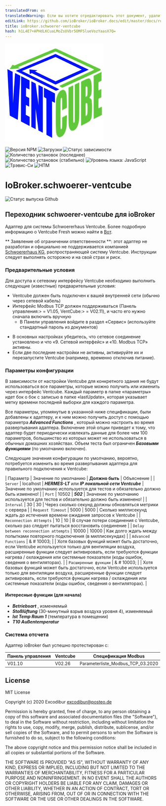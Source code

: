 ```yaml
---
translatedFrom: en
translatedWarning: Если вы хотите отредактировать этот документ, удалите поле «translationFrom», в противном случае этот документ будет снова автоматически переведен
editLink: https://github.com/ioBroker/ioBroker.docs/edit/master/docs/ru/adapterref/iobroker.schwoerer-ventcube/README.md
title: ioBroker.schwoerer-ventcube
hash: h1L4E7+APHdLKCuaLMoZsUVbr5OMFSlueVozYaasX7Q=
---
```

![Логотип](../../../en/adapterref/iobroker.schwoerer-ventcube/admin/schwoerer-ventcube.png)

![Версия NPM](http://img.shields.io/npm/v/iobroker.schwoerer-ventcube.svg)
![Загрузки](https://img.shields.io/npm/dm/iobroker.schwoerer-ventcube.svg)
![Статус зависимости](https://img.shields.io/david/Excodibur/iobroker.schwoerer-ventcube.svg)
![Количество установок (последнее)](http://iobroker.live/badges/schwoerer-ventcube-installed.svg)
![Количество установок (стабильно)](http://iobroker.live/badges/schwoerer-ventcube-stable.svg)
![Уровень языка: JavaScript](https://img.shields.io/lgtm/grade/javascript/g/Excodibur/ioBroker.schwoerer-ventcube.svg?logo=lgtm&logoWidth=18)
![Трэвис-Си](http://img.shields.io/travis/excodibur/ioBroker.schwoerer-ventcube/master.svg)
![НПМ](https://nodei.co/npm/iobroker.schwoerer-ventcube.png?downloads=true)

# IoBroker.schwoerer-ventcube
![Статус выпуска Github](https://github.com/Excodibur/iobroker.schwoerer-ventcube/workflows/Build%2C%20Test%20and%20Release/badge.svg)

## Переходник schwoerer-ventcube для ioBroker
Адаптер для системы Schwoererhaus Ventcube. Более подробную информацию о Ventcube Fresh можно найти в [Вот](https://www.bauinfocenter.de/lueftung/lueftungsanlagen/).

** Заявление об ограничении ответственности **: этот адаптер не разработан и официально не поддерживается компанией [Schwoererhaus KG](https://www.schwoererhaus.de/), распространяющей систему Ventcube. Инструкции следует выполнять осторожно и на свой страх и риск.

### Предварительные условия
Для доступа к сетевому интерфейсу Ventcube необходимо выполнить следующие (известные) предварительные условия:

- Ventcube должен быть подключен к вашей внутренней сети (обычно через сетевой кабель)
- Интерфейс Modbus TCP должен поддерживаться (Панель управления:> = V1.05, VentCube:> = V02.11), и часто его нужно сначала включить вручную
    * В Панели управления войдите в раздел «Сервис» (используйте стандартный пароль из документов)
* В основных настройках убедитесь, что сетевое соединение установлено и что «9. Сетевой интерфейс» и «10. Modbus TCP» активны.
* Если две последние настройки не активны, активируйте их и перезапустите Ventcube (например, временно отключив питание).

### Параметры конфигурации
В зависимости от настройки Ventcube для конкретного здания не будут использоваться все параметры, которые можно получить или изменить через интерфейс Ventcube. Каждый параметр в папке «параметры» идет бок о бок с записью в папке «lastUpdate», которая указывает метку времени последней выборки для каждого параметра.

Все параметры, упомянутые в указанной ниже спецификации, были добавлены к адаптеру, и к ним можно получить доступ с помощью параметра ***Advanced Functions*** , который можно настроить во время развертывания адаптера. Включение этой опции приведет к тому, что адаптер будет периодически извлекать данные для более чем 100 параметров, большинство из которых может не использоваться в обычных домашних хозяйствах. Объем теста был ограничен ***Базовыми функциями*** (по умолчанию включен).

Следующие значения конфигурации по умолчанию, вероятно, потребуется изменить во время развертывания адаптера для правильного подключения к Ventcube:

| Параметр | Значение по умолчанию | **Должно быть** | Объяснение |
| `Server` | localhost | ***HERMES-LT*** или ***IP локальной сети Ventcube*** | Значение по умолчанию используется для тестов и обязательно должно быть изменено! |
| `Port` | 10502 | ***502*** | Значение по умолчанию используется для тестов и обязательно должно быть изменено! |
| `Interval` | 30 | 30 | Через сколько секунд должны обновляться метрики с сервера |
| `Request Timeout` | 5000 | 5000 | Сколько миллисекунд ждать до истечения времени ожидания запросов к Ventcube |
| `Reconnection Attempts` | 10 | 10 | В случае потери соединения с Ventcube, сколько раз следует пытаться восстановить соединение |
| `Delay between reconnection attempts` | 10000 | 10000 | Как долго ждать между попытками повторного подключения (в миллисекундах) |
| `Advanced Functions` | & # 10003; | | Хотя базовых функций может быть достаточно, если Ventcube используется только для вентиляции воздуха, расширенные функции следует активировать, если требуются функции нагрева / охлаждения или системные показатели (коды ошибок, сведения о вентиляторах). |
| `Расширенные функции` | & # 10003; | | Хотя базовых функций может быть достаточно, если Ventcube используется только для вентиляции воздуха, расширенные функции следует активировать, если требуются функции нагрева / охлаждения или системные показатели (коды ошибок, сведения о вентиляторах). |

#### Интересные функции (для начала)
- ***Betriebsart*** , изменяемый
- ***Stoßlüftung*** (30-минутный взрыв воздуха уровня 4), изменяемый
- ***Ist Temp Raum 1*** (температура в помещении)
- ***T10 Außentemperatur***

### Система отсчета
Адаптер ioBroker был успешно протестирован с:

| Панель управления | Ventcube | Спецификация Modbus |
|---------------|----------|-----------------------------------|
| V01.10 | V02.26 | Parameterliste_Modbus_TCP_03.2020 |

## License
MIT License

Copyright (c) 2020 Excodibur <excodibur@posteo.de>

Permission is hereby granted, free of charge, to any person obtaining a copy
of this software and associated documentation files (the "Software"), to deal
in the Software without restriction, including without limitation the rights
to use, copy, modify, merge, publish, distribute, sublicense, and/or sell
copies of the Software, and to permit persons to whom the Software is
furnished to do so, subject to the following conditions:

The above copyright notice and this permission notice shall be included in all
copies or substantial portions of the Software.

THE SOFTWARE IS PROVIDED "AS IS", WITHOUT WARRANTY OF ANY KIND, EXPRESS OR
IMPLIED, INCLUDING BUT NOT LIMITED TO THE WARRANTIES OF MERCHANTABILITY,
FITNESS FOR A PARTICULAR PURPOSE AND NONINFRINGEMENT. IN NO EVENT SHALL THE
AUTHORS OR COPYRIGHT HOLDERS BE LIABLE FOR ANY CLAIM, DAMAGES OR OTHER
LIABILITY, WHETHER IN AN ACTION OF CONTRACT, TORT OR OTHERWISE, ARISING FROM,
OUT OF OR IN CONNECTION WITH THE SOFTWARE OR THE USE OR OTHER DEALINGS IN THE
SOFTWARE.